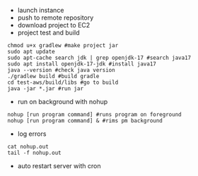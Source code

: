 - launch instance
- push to remote repository
- download project to EC2
- project test and build
```shell
chmod u+x gradlew #make project jar
sudo apt update
sudo apt-cache search jdk | grep openjdk-17 #search java17
sudo apt install openjdk-17-jdk #install java17
java --version #check java version
./gradlew build #build gradle
cd test-aws/build/libs #go to build
java -jar *.jar #run jar
```
- run on background with nohup
```shell
nohup [run program command] #runs program on foreground
nohup [run program command] & #rims pm background
```
- log errors
```shell
cat nohup.out
tail -f nohup.out
```
- auto restart server with cron

